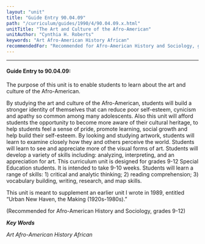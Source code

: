 ```yaml
---
layout: "unit"
title: "Guide Entry 90.04.09"
path: "/curriculum/guides/1990/4/90.04.09.x.html"
unitTitle: "The Art and Culture of the Afro-American"
unitAuthor: "Cynthia H. Roberts"
keywords: "Art Afro-American History African"
recommendedFor: "Recommended for Afro-American History and Sociology, grades 9-12"
---
```

<body>
<hr/>
 <h4>
  Guide Entry to 90.04.09:
 </h4>
 The purpose of this unit is to enable students to learn about the art and culture of the Afro-American.
 <p>
  By studying the art and culture of the Afro-American, students will build a stronger identity of themselves that can reduce poor self-esteem, cynicism and apathy so common among many adolescents. Also this unit will afford students the opportunity to become more aware of their cultural heritage, to help students feel a sense of pride, promote learning, social growth and help build their self-esteem. By looking and studying artwork, students will learn to examine closely how they and others perceive the world. Students will learn to see and appreciate more of the visual forms of art. Students will develop a variety of skills including: analyzing, interpreting, and an appreciation for art. This curriculum unit is designed for grades 9-12 Special Education students. It is intended to take 9-10 weeks. Students will learn a range of skills: 1) critical and analytic thinking; 2) reading comprehension; 3) vocabulary building, writing, research, and map skills.
 </p>
 <p>
  This unit is meant to supplement an earlier unit I wrote in 1989, entitled “Urban New Haven, the Making (1920s-1980s).”
 </p>
 <p>
  (Recommended for Afro-American History and Sociology, grades 9-12)
 </p>
<p>
  <b>
   <i>
    Key Words
   </i>
  </b>
  <br/>
 </p>
 <p>
  <i>
   Art Afro-American History African
  </i>
 </p>

</body>